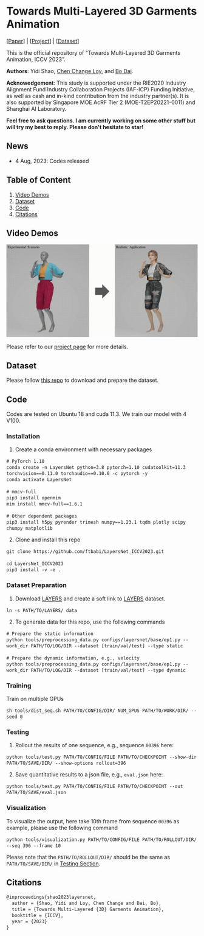 # Towards Multi-Layered 3D Garments Animation
\[[Paper](https://arxiv.org/abs/2305.10418)\] | \[[Project](https://mmlab-ntu.github.io/project/layersnet/index.html)\] | \[[Dataset](https://github.com/ftbabi/D-LAYERS_ICCV2023.git)\]

This is the official repository of "Towards Multi-Layered 3D Garments Animation, ICCV 2023".

**Authors**: Yidi Shao, [Chen Change Loy](https://www.mmlab-ntu.com/person/ccloy/),  and [Bo Dai](http://daibo.info/).

**Acknowedgement**: This study is supported under the RIE2020 Industry Alignment Fund Industry Collaboration Projects (IAF-ICP) Funding Initiative, as well as cash and in-kind contribution from the industry partner(s). It is also supported by Singapore MOE AcRF Tier 2 (MOE-T2EP20221-0011) and Shanghai AI Laboratory. 


**Feel free to ask questions. I am currently working on some other stuff but will try my best to reply. Please don't hesitate to star!** 

## News
- 4 Aug, 2023: Codes released

## Table of Content
1. [Video Demos](#video-demos)
2. [Dataset](#dataset)
3. [Code](#code)
4. [Citations](#citations)

## Video Demos
![](imgs/demo.gif)

Please refer to our [project page](https://mmlab-ntu.github.io/project/layersnet/index.html) for more details.


## Dataset
Please follow [this repo](https://github.com/ftbabi/D-LAYERS_ICCV2023.git) to download and prepare the dataset.


## Code
Codes are tested on Ubuntu 18 and cuda 11.3.
We train our model with 4 V100.


### Installation
1. Create a conda environment with necessary packages
```
# PyTorch 1.10
conda create -n LayersNet python=3.8 pytorch=1.10 cudatoolkit=11.3 torchvision==0.11.0 torchaudio==0.10.0 -c pytorch -y
conda activate LayersNet

# mmcv-full
pip3 install openmim
mim install mmcv-full==1.6.1

# Other dependent packages
pip3 install h5py pyrender trimesh numpy==1.23.1 tqdm plotly scipy chumpy matplotlib
```
2. Clone and install this repo
```
git clone https://github.com/ftbabi/LayersNet_ICCV2023.git

cd LayersNet_ICCV2023
pip3 install -v -e .
```

### Dataset Preparation
1. Download [LAYERS](https://github.com/ftbabi/D-LAYERS_ICCV2023.git) and create a soft link to [LAYERS](https://github.com/ftbabi/D-LAYERS_ICCV2023.git) dataset.
```
ln -s PATH/TO/LAYERS/ data
```
2. To generate data for this repo, use the following commands
```
# Prepare the static information
python tools/preprocessing_data.py configs/layersnet/base/ep1.py --work_dir PATH/TO/LOG/DIR --dataset [train/val/test] --type static

# Prepare the dynamic information, e.g., velocity
python tools/preprocessing_data.py configs/layersnet/base/ep1.py --work_dir PATH/TO/LOG/DIR --dataset [train/val/test] --type dynamic
```

### Training
Train on multiple GPUs
```
sh tools/dist_seq.sh PATH/TO/CONFIG/DIR/ NUM_GPUS PATH/TO/WORK/DIR/ --seed 0
```

### Testing
1. Rollout the results of one sequence, e.g., sequence `00396` here:
```
python tools/test.py PATH/TO/CONFIG/FILE PATH/TO/CHECKPOINT --show-dir PATH/TO/SAVE/DIR/ --show-options rollout=396
```
2. Save quantitative results to a json file, e.g., `eval.json` here:
```
python tools/test.py PATH/TO/CONFIG/FILE PATH/TO/CHECKPOINT --out PATH/TO/SAVE/eval.json
```

### Visualization
To visualize the output, here take 10th frame from sequence `00396` as example, please use the following command
```
python tools/visualization.py PATH/TO/CONFIG/FILE PATH/TO/ROLLOUT/DIR/ --seq 396 --frame 10
```
Please note that the `PATH/TO/ROLLOUT/DIR/` should be the same as `PATH/TO/SAVE/DIR/` in [Testing Section](#testing).

## Citations
```
@inproceedings{shao2023layersnet,
  author = {Shao, Yidi and Loy, Chen Change and Dai, Bo},
  title = {Towards Multi-Layered {3D} Garments Animation},
  booktitle = {ICCV},
  year = {2023}
}
```
